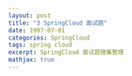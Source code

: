 ```yaml
---
layout: post
title: "3 SpringCloud 面试题"
date: 1997-07-01
categories: SpringCloud
tags: spring cloud
excerpt: SpringCloud 面试题搜集整理
mathjax: true
---
```


